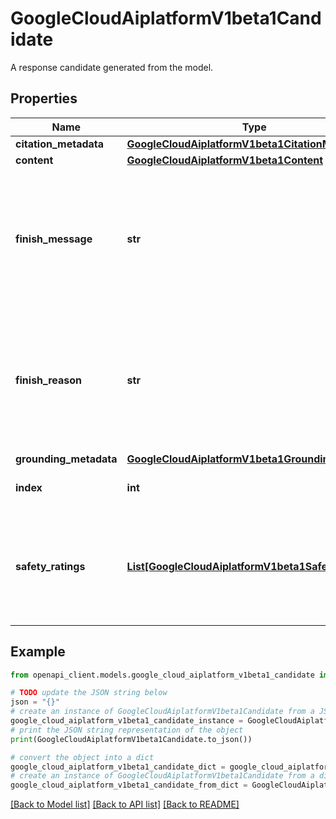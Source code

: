 # GoogleCloudAiplatformV1beta1Candidate

A response candidate generated from the model.

## Properties

Name | Type | Description | Notes
------------ | ------------- | ------------- | -------------
**citation_metadata** | [**GoogleCloudAiplatformV1beta1CitationMetadata**](GoogleCloudAiplatformV1beta1CitationMetadata.md) |  | [optional] 
**content** | [**GoogleCloudAiplatformV1beta1Content**](GoogleCloudAiplatformV1beta1Content.md) |  | [optional] 
**finish_message** | **str** | Output only. Describes the reason the mode stopped generating tokens in more detail. This is only filled when &#x60;finish_reason&#x60; is set. | [optional] [readonly] 
**finish_reason** | **str** | Output only. The reason why the model stopped generating tokens. If empty, the model has not stopped generating the tokens. | [optional] [readonly] 
**grounding_metadata** | [**GoogleCloudAiplatformV1beta1GroundingMetadata**](GoogleCloudAiplatformV1beta1GroundingMetadata.md) |  | [optional] 
**index** | **int** | Output only. Index of the candidate. | [optional] [readonly] 
**safety_ratings** | [**List[GoogleCloudAiplatformV1beta1SafetyRating]**](GoogleCloudAiplatformV1beta1SafetyRating.md) | Output only. List of ratings for the safety of a response candidate. There is at most one rating per category. | [optional] [readonly] 

## Example

```python
from openapi_client.models.google_cloud_aiplatform_v1beta1_candidate import GoogleCloudAiplatformV1beta1Candidate

# TODO update the JSON string below
json = "{}"
# create an instance of GoogleCloudAiplatformV1beta1Candidate from a JSON string
google_cloud_aiplatform_v1beta1_candidate_instance = GoogleCloudAiplatformV1beta1Candidate.from_json(json)
# print the JSON string representation of the object
print(GoogleCloudAiplatformV1beta1Candidate.to_json())

# convert the object into a dict
google_cloud_aiplatform_v1beta1_candidate_dict = google_cloud_aiplatform_v1beta1_candidate_instance.to_dict()
# create an instance of GoogleCloudAiplatformV1beta1Candidate from a dict
google_cloud_aiplatform_v1beta1_candidate_from_dict = GoogleCloudAiplatformV1beta1Candidate.from_dict(google_cloud_aiplatform_v1beta1_candidate_dict)
```
[[Back to Model list]](../README.md#documentation-for-models) [[Back to API list]](../README.md#documentation-for-api-endpoints) [[Back to README]](../README.md)


